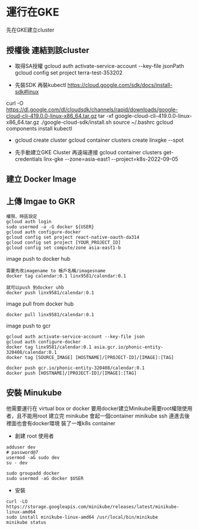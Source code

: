 # 運行在GKE
先在GKE建立cluster
## 授權後 連結到該cluster

* 取得SA授權
gcloud auth activate-service-account --key-file jsonPath
gcloud config set project terra-test-353202

* 先裝SDK 再裝kubectl
https://cloud.google.com/sdk/docs/install-sdk#linux

curl -O https://dl.google.com/dl/cloudsdk/channels/rapid/downloads/google-cloud-cli-419.0.0-linux-x86_64.tar.gz
tar -xf google-cloud-cli-419.0.0-linux-x86_64.tar.gz
./google-cloud-sdk/install.sh
source ~/.bashrc
gcloud components install kubectl

* gcloud create cluster
gcloud container clusters create linxgke --spot

* 先手動建立GKE Cluster 再遠端連接
gcloud container clusters get-credentials linx-gke --zone=asia-east1 --project=k8s-2022-09-05

## 建立 Docker Image

## 上傳 Imgae to GKR
```
權限、時區設定
gcloud auth login
sudo usermod -a -G docker ${USER}
gcloud auth configure-docker
gcloud config set project react-native-oauth-da314
gcloud config set project [YOUR_PROJECT_ID]
gcloud config set compute/zone asia-east1-b
```

image push to docker hub
```
需要先改imagename to 帳戶名稱/imagesname
docker tag calendar:0.1 linx9581/calendar:0.1

就可以push 到docker uhb
docker push linx9581/calendar:0.1
```
image pull from docker hub
```
docker pull linx9581/calendar:0.1
```

image push to gcr
```
gcloud auth activate-service-account --key-file json
gcloud auth configure-docker
docker tag linx9581/calendar:0.1 asia.gcr.io/phonic-entity-320408/calendar:0.1
docker tag [SOURCE_IMAGE] [HOSTNAME]/[PROJECT-ID]/[IMAGE]:[TAG]

docker push gcr.io/phonic-entity-320408/calendar:0.1
docker push [HOSTNAME]/[PROJECT-ID]/[IMAGE]:[TAG]
```

## 安裝 Minukube
他需要運行在 virtual box or docker
要用docker建立Minikube需要root權限使用者，且不能用root
建立完 minikube 會起一個container
minikube ssh 連進去後裡面也會有docker環境 裝了一堆k8s container
* 創建 root 使用者
```
adduser dev
# password@7
usermod -aG sudo dev
su - dev

sudo groupadd docker
sudo usermod -aG docker $USER
```
* 安裝
```
curl -LO https://storage.googleapis.com/minikube/releases/latest/minikube-linux-amd64
sudo install minikube-linux-amd64 /usr/local/bin/minikube
minikube status
```